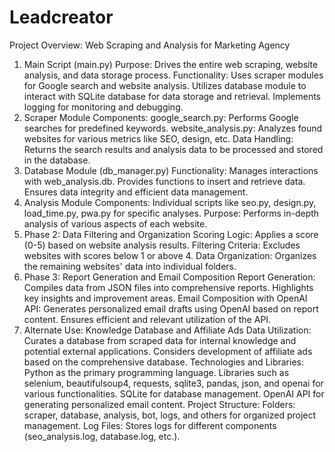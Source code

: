 # Leadcreator
Project Overview: Web Scraping and Analysis for Marketing Agency
1. Main Script (main.py)
Purpose: Drives the entire web scraping, website analysis, and data storage process.
Functionality:
Uses scraper modules for Google search and website analysis.
Utilizes database module to interact with SQLite database for data storage and retrieval.
Implements logging for monitoring and debugging.
2. Scraper Module
Components:
google_search.py: Performs Google searches for predefined keywords.
website_analysis.py: Analyzes found websites for various metrics like SEO, design, etc.
Data Handling: Returns the search results and analysis data to be processed and stored in the database.
3. Database Module (db_manager.py)
Functionality:
Manages interactions with web_analysis.db.
Provides functions to insert and retrieve data.
Ensures data integrity and efficient data management.
4. Analysis Module
Components:
Individual scripts like seo.py, design.py, load_time.py, pwa.py for specific analyses.
Purpose: Performs in-depth analysis of various aspects of each website.
5. Phase 2: Data Filtering and Organization
Scoring Logic: Applies a score (0-5) based on website analysis results.
Filtering Criteria: Excludes websites with scores below 1 or above 4.
Data Organization: Organizes the remaining websites' data into individual folders.
6. Phase 3: Report Generation and Email Composition
Report Generation:
Compiles data from JSON files into comprehensive reports.
Highlights key insights and improvement areas.
Email Composition with OpenAI API:
Generates personalized email drafts using OpenAI based on report content.
Ensures efficient and relevant utilization of the API.
7. Alternate Use: Knowledge Database and Affiliate Ads
Data Utilization:
Curates a database from scraped data for internal knowledge and potential external applications.
Considers development of affiliate ads based on the comprehensive database.
Technologies and Libraries:
Python as the primary programming language.
Libraries such as selenium, beautifulsoup4, requests, sqlite3, pandas, json, and openai for various functionalities.
SQLite for database management.
OpenAI API for generating personalized email content.
Project Structure:
Folders: scraper, database, analysis, bot, logs, and others for organized project management.
Log Files: Stores logs for different components (seo_analysis.log, database.log, etc.).
